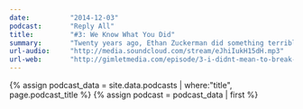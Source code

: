 ```yaml
---
date:          "2014-12-03"
podcast:       "Reply All"
title:         "#3: We Know What You Did"
summary:       "Twenty years ago, Ethan Zuckerman did something terrible on the internet: he invented what would become the pop-up ad. Today, he’s still living with the consequences. A fascinating recap of how this discovery came about and how it all went wrong. Amongst other things, a nice taste of how the internet used to be (Tripod, Geocities, etc)."
url-audio:     "http://media.soundcloud.com/stream/eJhiIukH15dH.mp3"
url-web:       "http://gimletmedia.com/episode/3-i-didnt-mean-to-break-the-internet/"
---
```


{% assign podcast_data = site.data.podcasts | where:"title", page.podcast_title %}
{% assign podcast = podcast_data | first %}